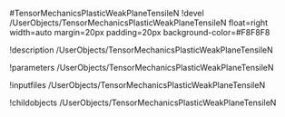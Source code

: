 <!-- MOOSE Object Documentation Stub: Remove this when content is added. -->
#TensorMechanicsPlasticWeakPlaneTensileN
!devel /UserObjects/TensorMechanicsPlasticWeakPlaneTensileN float=right width=auto margin=20px padding=20px background-color=#F8F8F8

!description /UserObjects/TensorMechanicsPlasticWeakPlaneTensileN

!parameters /UserObjects/TensorMechanicsPlasticWeakPlaneTensileN

!inputfiles /UserObjects/TensorMechanicsPlasticWeakPlaneTensileN

!childobjects /UserObjects/TensorMechanicsPlasticWeakPlaneTensileN
